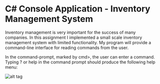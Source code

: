 # C# Console Application - Inventory Management System

Inventory management is very important for the success of many companies. In this assignment I implemented a small scale inventory management system with limited functionality. My program will provide a command-line interface for reading commands from the user. 

In the command-prompt, marked by cmd>, the user can enter a command. Typing ? or help in the command prompt should produce the following help menu:

![alt tag](https://raw.githubusercontent.com/manelpb/inventory-management-system/master/screenshot.png)
